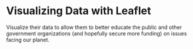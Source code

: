 # Visualizing Data with Leaflet

Visualize their data to allow them to better educate the public and other government organizations (and hopefully secure more funding) on issues facing our planet.
